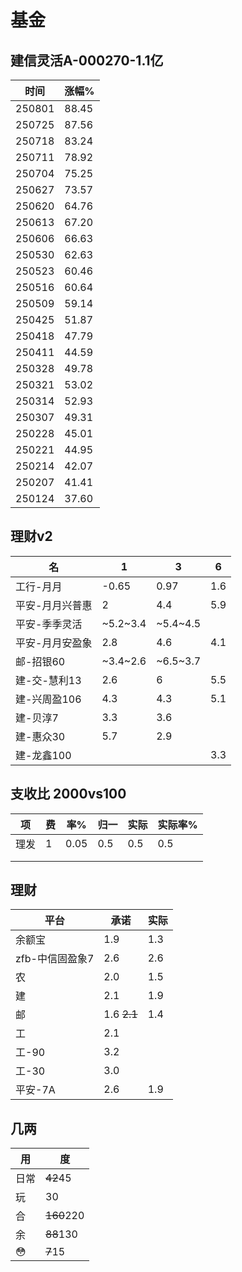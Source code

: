# 基金
## 建信灵活A-000270-1.1亿
时间|涨幅%
-|-
250801|88.45
250725|87.56
250718|83.24
250711|78.92
250704|75.25
250627|73.57
250620|64.76
250613|67.20
250606|66.63
250530|62.63
250523|60.46
250516|60.64
250509|59.14
250425|51.87
250418|47.79
250411|44.59
250328|49.78
250321|53.02
250314|52.93
250307|49.31
250228|45.01
250221|44.95
250214|42.07
250207|41.41
250124|37.60









## 理财v2
|名|1|3|6|
|-|-|-|-|
|工行-月月|-0.65|0.97|1.6|
|平安-月月兴普惠|2|4.4|5.9|
|平安-季季灵活|~5.2~3.4|~5.4~4.5||
|平安-月月安盈象|2.8|4.6|4.1|
|邮-招银60|~3.4~2.6|~6.5~3.7||
|建-交-慧利13|2.6|6|5.5|
建-兴周盈106|4.3|4.3|5.1|
|建-贝淳7|3.3|3.6||
|建-惠众30|5.7|2.9||
|建-龙鑫100|||3.3|

## 支收比 2000vs100
|项|费|率%|归一|实际|实际率%|
|-|-|-|-|-|-|
|理发|1|0.05|0.5|0.5|0.5|
|||||||
|||||||


## 理财
|平台|承诺|实际|
|---|---|---|
|余额宝|1.9|1.3
|zfb-中信固盈象7|2.6|2.6
|农|2.0|1.5
|建|2.1|1.9
|邮|1.6 ~~2.1~~|1.4
|工|2.1|
|工-90|3.2|
|工-30|3.0|
|平安-7A|2.6|1.9|


## 几两
|用|度|
|--|--|
|日常|~~42~~45|
|玩|30|
|合|~~160~~220|
|余|~~88~~130|
|😳|~~7~~15|

